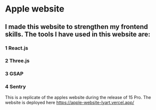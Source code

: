 # Apple website

## I made this website to strengthen my frontend skills. The tools I have used in this website are:
### 1 React.js
### 2 Three.js
### 3 GSAP
### 4 Sentry

This is a replicate of the apples website during the release of 15 Pro. The website is deployed here https://apple-website-lyart.vercel.app/
